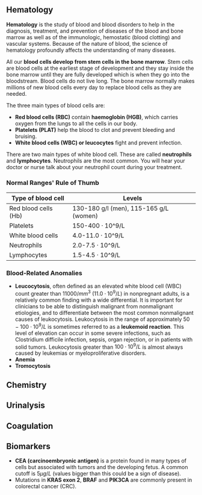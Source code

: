 ## Hematology

**Hematology** is the study of blood and blood disorders to help in the diagnosis, treatment, and prevention of diseases of the blood and bone marrow as well as of the immunologic, hemostatic (blood clotting) and vascular systems. Because of the nature of blood, the science of hematology profoundly affects the understanding of many diseases.

All our **blood cells develop from stem cells in the bone marrow**. Stem cells are blood cells at the earliest stage of development and they stay inside the bone marrow until they are fully developed which is when they go into the bloodstream. Blood cells do not live long. The bone marrow normally makes millions of new blood cells every day to replace blood cells as they are needed.

The three main types of blood cells are:

* **Red blood cells (RBC)** contain **haemoglobin (HGB)**, which carries oxygen from the lungs to all the cells in our body.
* **Platelets (PLAT)** help the blood to clot and prevent bleeding and bruising.
* **White blood cells (WBC) or leucocytes** fight and prevent infection.

There are two main types of white blood cell. These are called **neutrophils** and **lymphocytes**. Neutrophils are the most common. You will hear your doctor or nurse talk about your neutrophil count during your treatment.

### Normal Ranges' Rule of Thumb 

| **Type of blood cell** | **Levels**                             |
|------------------------|----------------------------------------|
| Red blood cells (Hb)   | 130-180 g/l (men), 115-165 g/L (women) |
| Platelets              | 150-400 · 10^9/L                       |
| White blood cells      | 4.0-11.0 · 10^9/L                      |
| Neutrophils            | 2.0-7.5 · 10^9/L                       |
| Lymphocytes            | 1.5-4.5 · 10^9/L                       |

### Blood-Related Anomalies

* **Leucocytosis**, often defined as an elevated white blood cell (WBC) count greater than $11000/mm^3$ ($11.0 \cdot 10^9/L$) in nonpregnant adults, is a relatively common finding with a wide differential. It is important for clinicians to be able to distinguish malignant from nonmalignant etiologies, and to differentiate between the most common nonmalignant causes of leukocytosis. Leukocytosis in the range of approximately $50-100 \cdot 10^9/L$ is sometimes referred to as a **leukemoid reaction**. This level of elevation can occur in some severe infections, such as Clostridium difficile infection, sepsis, organ rejection, or in patients with solid tumors. Leukocytosis greater than $100 \cdot 10^9/L$ is almost always caused by leukemias or myeloproliferative disorders.
* **Anemia**
* **Tromocytosis**

## Chemistry

## Urinalysis

## Coagulation

## Biomarkers

* **CEA (carcinoembryonic antigen)** is a protein found in many types of cells but associated with tumors and the developing fetus. A common cutoff is $5 \mu g/L$ (values bigger than this could be a sign of disease).
* Mutations in **KRAS exon 2**, **BRAF** and **PIK3CA** are commonly present in colorectal cancer (CRC).
